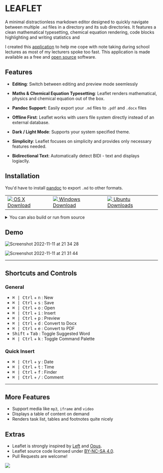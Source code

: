 # LEAFLET
A minimal distractionless markdown editor designed to quickly navigate between multiple `.md` files in a directory and its sub directories. It features a clean mathematical typesetting, chemical equation rendering, code blocks highlighting and writing statistics and


I created this <a href="http://github.com/ahmedsaheed/Leaflet" target="_blank" rel="noreferrer" class="external">application</a> to help me cope with note taking during school lectures as most of my lecturers spoke too fast. This application is made available as a free and <a href="https://github.com/ahmedsaheed/Leaflet" target="_blank" rel="noreferrer" class="external ">open source</a> software.

## Features

- **Editing**: Switch between editing and preview mode seemlessly

- **Maths & Chemical Equation Typesetting**: Leaflet renders mathematical, physics and chemical equation out of the box.

- **Pandoc Support**: Easily export your `.md` files to `.pdf` and `.docx` files

- **Offline First**: Leaflet works with users file system directly instead of an external database.

- **Dark / Light Mode**: Supports your system specified theme.

- **Simplicity**: Leaflet focuses on simplicity and provides only necessary features needed.

- **Bidirectional Text**: Automatically detect BIDI - text and displays logiaclly.
## Installation

You'd have to install [pandoc](https://github.com/jgm/pandoc/blob/master/INSTALL.md) to export `.md` to other formats.

<div align="center">
     <table>
    <tbody>
      <tr>
        <td>
          <a href="https://github.com/ahmedsaheed/Leaflet/releases/download/v0.0.3/Leaflet-0.0.3.dmg">
          <img src="https://api.iconify.design/simple-icons:apple.svg?color=%23888888"/>
          OS X Download</a>
        </td>
        <td>
          <a href="https://github.com/ahmedsaheed/Leaflet/releases/download/v0.0.3/Leaflet-Setup-0.0.3.exe">
          <img src="https://api.iconify.design/icomoon-free:windows.svg?color=%23888888"/>
          Windows Download</a>
        </td>
        <td>
          <a href="https://github.com/ahmedsaheed/Leaflet/releases/download/v0.0.3/leaflet_0.0.3_amd64.deb">
          <img src="https://api.iconify.design/codicon:terminal-ubuntu.svg?color=%23888888"/>
          Ubuntu Downloads</a>
        </td>
      </tr>
    </tbody>
  </table>
  
</div>

  
<details>
<summary> You can also build or run from source  </summary>

```bash
$ git clone https://github.com/ahmedsaheed/Leaflet.git && cd Leaflet
$ yarn install
$ yarn dev
```

Or Build 

```bash
$ git clone https://github.com/ahmedsaheed/Leaflet.git && cd Leaflet
$ yarn install
$ yarn build
```

</details>


## Demo
![Screenshot 2022-11-11 at 21 34 28](https://user-images.githubusercontent.com/87912847/201434097-5be8c011-6bd5-4849-acc7-a316d0ca1e6e.png)

![Screenshot 2022-11-11 at 21 31 44](https://user-images.githubusercontent.com/87912847/201433804-36f71c73-21b0-4b8d-9ba0-4131431e0b8f.png)





---
## Shortcuts and Controls

### General
- <kbd>⌘ | Ctrl</kbd> + <kbd>n</kbd> : New
- <kbd>⌘ | Ctrl</kbd> + <kbd>s</kbd> : Save
- <kbd>⌘ | Ctrl</kbd> + <kbd>o</kbd> : Open
- <kbd>⌘ | Ctrl</kbd> + <kbd>i</kbd> : Insert
- <kbd>⌘ | Ctrl</kbd> + <kbd>p</kbd> : Preview
- <kbd>⌘ | Ctrl</kbd> + <kbd>d</kbd> : Convert to Docx
- <kbd>⌘ | Ctrl</kbd> + <kbd>e</kbd> : Convert to PDF
- <kbd>Shift</kbd> + <kbd>Tab</kbd> : Toggle Suggested Word
- <kbd>⌘ | Ctrl</kbd> + <kbd>k</kbd> : Toggle Command Palette




### Quick Insert
- <kbd>⌘ | Ctrl</kbd> + <kbd>y</kbd> : Date
- <kbd>⌘ | Ctrl</kbd> + <kbd>t</kbd> : Time
- <kbd>⌘ | Ctrl</kbd> + <kbd>f</kbd> : Finder
- <kbd>⌘ | Ctrl</kbd> + <kbd>/</kbd> : Comment

---
## More Features

- Support media like `mp3`, `iframe` and `video` 
- Displays a table of content on demand
- Renders task list, tables and footnotes  quite nicely 

## Extras
- Leaflet is strongly inspired by [Left](https://github.com/hundredrabbits/left) and [Opus](https://github.com/pacocoursey/Opus).
- Leaflet source code  licensed under [BY-NC-SA 4.0](https://creativecommons.org/licenses/by-nc-sa/4.0/).
- Pull Requests are welcome!

![](https://api.codiga.io/project/34974/status/svg)
